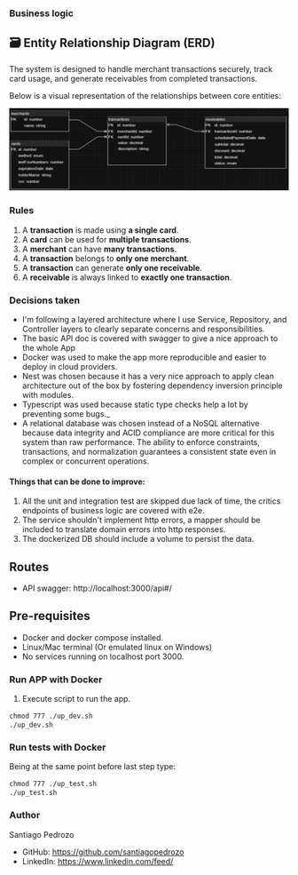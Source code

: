 ### Business logic

## 🗃️ Entity Relationship Diagram (ERD)

The system is designed to handle merchant transactions securely, track card usage, and generate receivables from completed transactions.

Below is a visual representation of the relationships between core entities:

![ERD](./assets/erd.png)

### Rules

1. A **transaction** is made using **a single card**.
2. A **card** can be used for **multiple transactions**.
3. A **merchant** can have **many transactions**.
4. A **transaction** belongs to **only one merchant**.
5. A **transaction** can generate **only one receivable**.
6. A **receivable** is always linked to **exactly one transaction**.


### Decisions taken

- I'm following a layered architecture where I use Service, Repository, and Controller layers to clearly separate concerns and responsibilities.
- The basic API doc is covered with swagger to give a nice approach to the whole App
- Docker was used to make the app more reproducible and easier to deploy in cloud providers.
- Nest was chosen because it has a very nice approach to apply clean architecture out of the box by fostering dependency inversion principle with modules.
- Typescript was used because static type checks help a lot by preventing some bugs._
- A relational database was chosen instead of a NoSQL alternative because data integrity and ACID compliance are more critical for this system than raw performance. The ability to enforce constraints, transactions, and normalization guarantees a consistent state even in complex or concurrent operations.

#### Things that can be done to improve:
1. All the unit and integration test are skipped due lack of time, the critics endpoints of business logic are covered with e2e.
2. The service shouldn't implement http errors, a mapper should be included to translate domain errors into http responses.
3. The dockerized DB should include a volume to persist the data. 

## Routes

- API swagger: http://localhost:3000/api#/

## Pre-requisites

- Docker and docker compose installed.
- Linux/Mac terminal (Or emulated linux on Windows)
- No services running on localhost port 3000.

### Run APP with Docker

1. Execute script to run the app.

```
chmod 777 ./up_dev.sh
./up_dev.sh
```

### Run tests with Docker

Being at the same point before last step type:

```
chmod 777 ./up_test.sh
./up_test.sh
```

### Author

Santiago Pedrozo

- GitHub: https://github.com/santiagopedrozo
- LinkedIn: https://www.linkedin.com/feed/